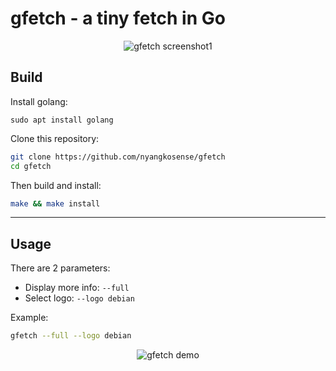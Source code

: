 # gfetch - a tiny fetch in Go


<p align="center">
 <img src="https://github.com/user-attachments/assets/ab621b37-79f5-47bc-8df4-ea307bb2b4c6" alt="gfetch screenshot1">
</p>

## Build

Install golang:

```
sudo apt install golang
```

Clone this repository:

```bash
git clone https://github.com/nyangkosense/gfetch
cd gfetch
```

Then build and install:

```bash
make && make install
```

---

## Usage

There are 2 parameters:

- Display more info: `--full`
- Select logo: `--logo debian`

Example:

```bash
gfetch --full --logo debian
```

<p align="center">
  <img src="https://github.com/user-attachments/assets/856d518f-848c-459d-b082-9524cb9fa1f3" alt="gfetch demo">
</p>
